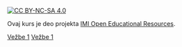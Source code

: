 [![CC BY-NC-SA 4.0][licence-shield]][licence]

Ovaj kurs je deo projekta [IMI Open Educational Resources](https://imioer.github.io).

[Vežbe 1](vezbe/01.md)
[Vežbe 1](vezbe/02.md)

[licence]: http://creativecommons.org/licenses/by-nc-sa/4.0/
[licence-shield]: https://img.shields.io/badge/License-CC%20BY--NC--SA%204.0-lightgrey.svg
